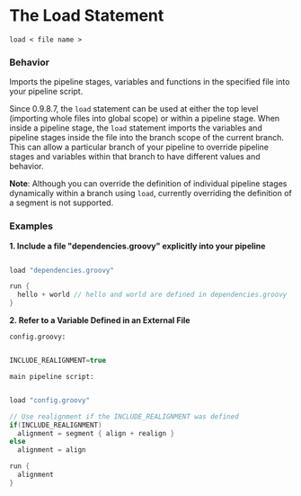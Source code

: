 # The Load Statement
    
    load < file name >
### Behavior

Imports the pipeline stages, variables and functions in the specified 
file into your pipeline script.

Since 0.9.8.7, the `load` statement can be used at either the top level 
(importing whole files into global scope) or within a pipeline stage. 
When inside a pipeline stage, the `load` statement imports the variables
and pipeline stages inside the file into the branch scope of the current 
branch. This can allow a particular branch of your pipeline to override
pipeline stages and variables within that branch to have different 
values and behavior.

**Note**: Although you can override the definition of individual pipeline
stages dynamically within a branch using `load`, currently overriding 
the definition of a segment is not supported.

### Examples

**1. Include a file "dependencies.groovy" explicitly into your pipeline**
```groovy 

load "dependencies.groovy"

run {
  hello + world // hello and world are defined in dependencies.groovy
}
```

**2. Refer to a Variable Defined in an External File**

`config.groovy:`

```groovy 

INCLUDE_REALIGNMENT=true
```

`main pipeline script:`

```groovy 

load "config.groovy"

// Use realignment if the INCLUDE_REALIGNMENT was defined
if(INCLUDE_REALIGNMENT)
  alignment = segment { align + realign }
else
  alignment = align

run {
  alignment
}
```
